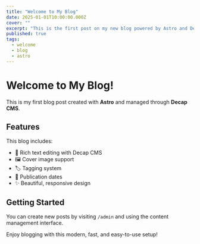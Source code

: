 ```yaml
---
title: "Welcome to My Blog"
date: 2025-01-01T10:00:00.000Z
cover: ""
excerpt: "This is the first post on my new blog powered by Astro and Decap CMS."
published: true
tags:
  - welcome
  - blog
  - astro
---
```


# Welcome to My Blog!

This is my first blog post created with **Astro** and managed through **Decap CMS**. 

## Features

This blog includes:

- 📝 Rich text editing with Decap CMS
- 🖼️ Cover image support
- 🏷️ Tagging system
- 📅 Publication dates
- ✨ Beautiful, responsive design

## Getting Started

You can create new posts by visiting `/admin` and using the content management interface.

Enjoy blogging with this modern, fast, and easy-to-use setup!